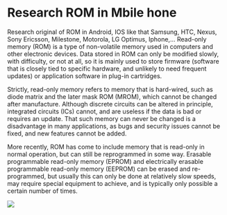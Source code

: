 # Research ROM in Mbile hone
Research original of ROM in Android, IOS like that Samsung, HTC, Nexus, Sony Ericsson, Milestone, Motorola, LG Optimus, Iphone,... 
Read-only memory (ROM) is a type of non-volatile memory used in computers and other electronic devices. Data stored in ROM can only be modified slowly, with difficulty, or not at all, so it is mainly used to store firmware (software that is closely tied to specific hardware, and unlikely to need frequent updates) or application software in plug-in cartridges.

Strictly, read-only memory refers to memory that is hard-wired, such as diode matrix and the later mask ROM (MROM), which cannot be changed after manufacture. Although discrete circuits can be altered in principle, integrated circuits (ICs) cannot, and are useless if the data is bad or requires an update. That such memory can never be changed is a disadvantage in many applications, as bugs and security issues cannot be fixed, and new features cannot be added.

More recently, ROM has come to include memory that is read-only in normal operation, but can still be reprogrammed in some way. Erasable programmable read-only memory (EPROM) and electrically erasable programmable read-only memory (EEPROM) can be erased and re-programmed, but usually this can only be done at relatively slow speeds, may require special equipment to achieve, and is typically only possible a certain number of times.

![](https://www.recovery-android.com/images/android-tips/rom.png)
